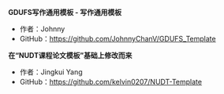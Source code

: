 **GDUFS写作通用模板 - 写作通用模板**
-  作者：Johnny
-  GitHub：https://github.com/JohnnyChanV/GDUFS_Template



**在“NUDT课程论文模板”基础上修改而来**
-  作者：Jingkui Yang
-  GitHub：https://github.com/kelvin0207/NUDT-Template

